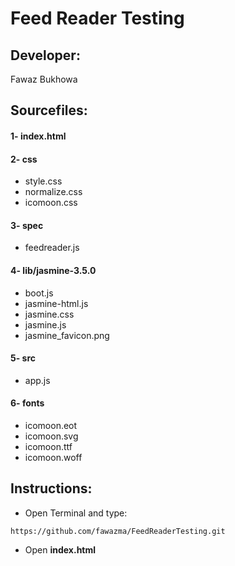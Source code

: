 # Feed Reader Testing

## Developer:
Fawaz Bukhowa<br />

## Sourcefiles:
#### 1- index.html
#### 2- css
- style.css
- normalize.css
- icomoon.css
#### 3- spec
- feedreader.js
#### 4- lib/jasmine-3.5.0
- boot.js
- jasmine-html.js
- jasmine.css
- jasmine.js
- jasmine_favicon.png
#### 5- src
- app.js
#### 6- fonts
- icomoon.eot
- icomoon.svg
- icomoon.ttf
- icomoon.woff

## Instructions:
- Open Terminal and type:
```
https://github.com/fawazma/FeedReaderTesting.git
```
- Open **index.html**
